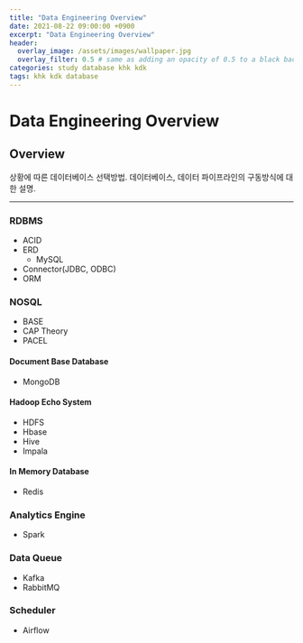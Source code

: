 ```yaml
---
title: "Data Engineering Overview"
date: 2021-08-22 09:00:00 +0900
excerpt: "Data Engineering Overview"
header:
  overlay_image: /assets/images/wallpaper.jpg
  overlay_filter: 0.5 # same as adding an opacity of 0.5 to a black background
categories: study database khk kdk
tags: khk kdk database
---
```

Data Engineering Overview
=============

## Overview
상황에 따른 데이터베이스 선택방법.
데이터베이스, 데이터 파이프라인의 구동방식에 대한 설명.
* * *
### RDBMS
- ACID
- ERD
  - MySQL
- Connector(JDBC, ODBC)
- ORM

### NOSQL
- BASE
- CAP Theory
- PACEL

#### Document Base Database
- MongoDB
  
#### Hadoop Echo System

- HDFS
- Hbase
- Hive
- Impala
  
#### In Memory Database
- Redis

### Analytics Engine
- Spark
  
### Data Queue
- Kafka
- RabbitMQ

### Scheduler
- Airflow